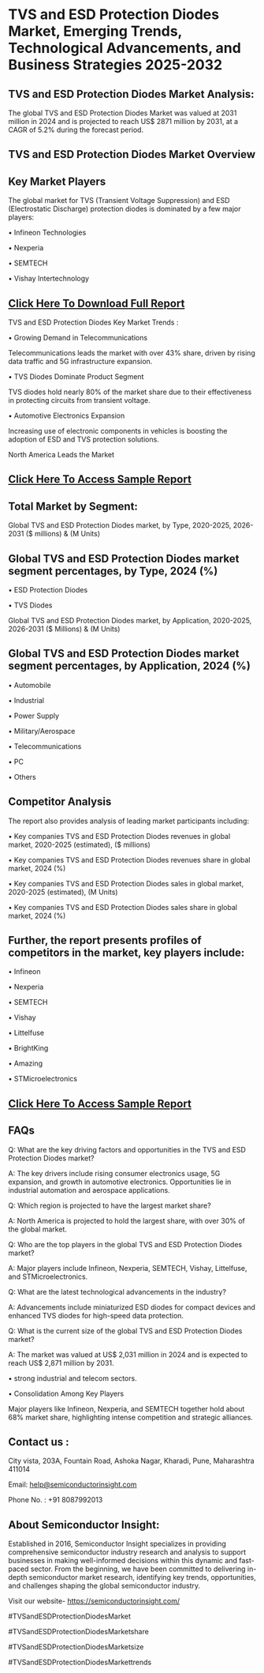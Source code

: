 TVS and ESD Protection Diodes Market, Emerging Trends, Technological Advancements, and Business Strategies 2025-2032
=
TVS and ESD Protection Diodes Market Analysis:
-
The global TVS and ESD Protection Diodes Market was valued at 2031 million in 2024 and is projected to reach US$ 2871 million by 2031, at a CAGR of 5.2% during the forecast period.

TVS and ESD Protection Diodes Market Overview
-
Key Market Players
-
The global market for TVS (Transient Voltage Suppression) and ESD (Electrostatic Discharge) protection diodes is dominated by a few major players:

•	Infineon Technologies

•	Nexperia

•	SEMTECH

•	Vishay Intertechnology

[Click Here To Download Full Report](https://semiconductorinsight.com/report/tvs-and-esd-protection-diodes-market/)
-
TVS and ESD Protection Diodes Key Market Trends  :

•	Growing Demand in Telecommunications

Telecommunications leads the market with over 43% share, driven by rising data traffic and 5G infrastructure expansion.

•	TVS Diodes Dominate Product Segment

TVS diodes hold nearly 80% of the market share due to their effectiveness in protecting circuits from transient voltage.

•	Automotive Electronics Expansion

Increasing use of electronic components in vehicles is boosting the adoption of ESD and TVS protection solutions.

North America Leads the Market

[Click Here To Access Sample Report](https://semiconductorinsight.com/download-sample-report/?product_id=90923)
-
 Total Market by Segment:
-
Global TVS and ESD Protection Diodes market, by Type, 2020-2025, 2026-2031 ($ millions) & (M Units)

Global TVS and ESD Protection Diodes market segment percentages, by Type, 2024 (%)
-
•	ESD Protection Diodes

•	TVS Diodes

Global TVS and ESD Protection Diodes market, by Application, 2020-2025, 2026-2031 ($ Millions) & (M Units)

Global TVS and ESD Protection Diodes market segment percentages, by Application, 2024 (%)
-
•	Automobile

•	Industrial

•	Power Supply

•	Military/Aerospace

•	Telecommunications

•	PC

•	Others

Competitor Analysis
-
The report also provides analysis of leading market participants including:

•	Key companies TVS and ESD Protection Diodes revenues in global market, 2020-2025 (estimated), ($ millions)

•	Key companies TVS and ESD Protection Diodes revenues share in global market, 2024 (%)

•	Key companies TVS and ESD Protection Diodes sales in global market, 2020-2025 (estimated), (M Units)

•	Key companies TVS and ESD Protection Diodes sales share in global market, 2024 (%)

Further, the report presents profiles of competitors in the market, key players include:
-
•	Infineon

•	Nexperia

•	SEMTECH

•	Vishay

•	Littelfuse

•	BrightKing

•	Amazing

•	STMicroelectronics

[Click Here To Access Sample Report](https://semiconductorinsight.com/download-sample-report/?product_id=90923)
-
FAQs
-
Q: What are the key driving factors and opportunities in the TVS and ESD Protection Diodes market?

A: The key drivers include rising consumer electronics usage, 5G expansion, and growth in automotive electronics. Opportunities lie in industrial automation and aerospace applications.

Q: Which region is projected to have the largest market share?

A: North America is projected to hold the largest share, with over 30% of the global market.

Q: Who are the top players in the global TVS and ESD Protection Diodes market?

A: Major players include Infineon, Nexperia, SEMTECH, Vishay, Littelfuse, and STMicroelectronics.

Q: What are the latest technological advancements in the industry?

A: Advancements include miniaturized ESD diodes for compact devices and enhanced TVS diodes for high-speed data protection.

Q: What is the current size of the global TVS and ESD Protection Diodes market?

A: The market was valued at US$ 2,031 million in 2024 and is expected to reach US$ 2,871 million by 2031.

•	strong industrial and telecom sectors.

•	Consolidation Among Key Players

Major players like Infineon, Nexperia, and SEMTECH together hold about 68% market share, highlighting intense competition and strategic alliances.

Contact us : 
-
City vista, 203A, Fountain Road, Ashoka Nagar, Kharadi, Pune, Maharashtra 411014

Email: help@semiconductorinsight.com

Phone No. : +91 8087992013

About Semiconductor Insight:
-
Established in 2016, Semiconductor Insight specializes in providing comprehensive semiconductor industry research and analysis to support businesses in making well-informed decisions within this dynamic and fast-paced sector. From the beginning, we have been committed to delivering in-depth semiconductor market research, identifying key trends, opportunities, and challenges shaping the global semiconductor industry.

Visit our website- https://semiconductorinsight.com/

#TVSandESDProtectionDiodesMarket 

#TVSandESDProtectionDiodesMarketshare

#TVSandESDProtectionDiodesMarketsize

#TVSandESDProtectionDiodesMarkettrends 
 
 

